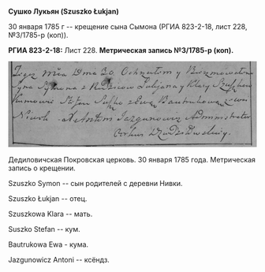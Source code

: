 **Сушко Лукьян (Szuszko Łukjan)**

30 января 1785 г -- крещение сына Сымона (РГИА 823-2-18, лист 228,
№3/1785-р (коп)).

**РГИА 823-2-18:** Лист 228. **Метрическая запись №3/1785-р (коп).**

![](./media/30a81197546c3d7c3ab6759680107df06eef452d.png)

Дедиловичская Покровская церковь. 30 января 1785 года. Метрическая
запись о крещении.

Szuszko Symon -- сын родителей с деревни Нивки.

Szuszko Łukjan -- отец.

Szuszkowa Klara -- мать.

Suszko Stefan -- кум.

Bautrukowa Ewa - кума.

Jazgunowicz Antoni -- ксёндз.

